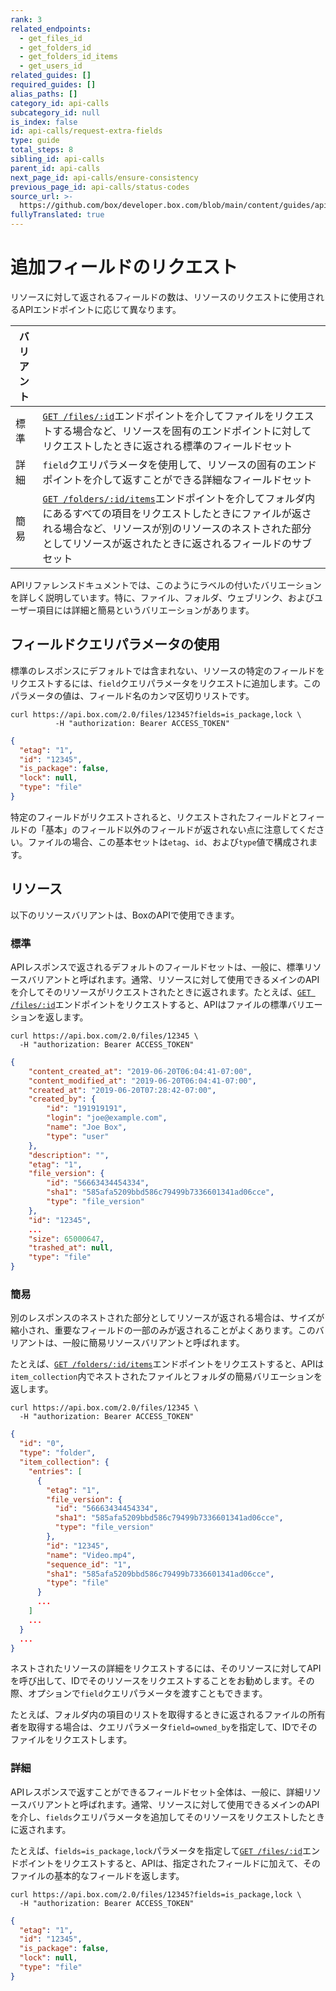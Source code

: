 ```yaml
---
rank: 3
related_endpoints:
  - get_files_id
  - get_folders_id
  - get_folders_id_items
  - get_users_id
related_guides: []
required_guides: []
alias_paths: []
category_id: api-calls
subcategory_id: null
is_index: false
id: api-calls/request-extra-fields
type: guide
total_steps: 8
sibling_id: api-calls
parent_id: api-calls
next_page_id: api-calls/ensure-consistency
previous_page_id: api-calls/status-codes
source_url: >-
  https://github.com/box/developer.box.com/blob/main/content/guides/api-calls/request-extra-fields.md
fullyTranslated: true
---
```

# 追加フィールドのリクエスト

リソースに対して返されるフィールドの数は、リソースのリクエストに使用されるAPIエンドポイントに応じて異なります。

<!-- markdownlint-disable line-length -->

| バリアント |                                                                                                                                                                 |
| ----- | --------------------------------------------------------------------------------------------------------------------------------------------------------------- |
| 標準    | [`GET /files/:id`](endpoint://get_files_id)エンドポイントを介してファイルをリクエストする場合など、リソースを固有のエンドポイントに対してリクエストしたときに返される標準のフィールドセット                                             |
| 詳細    | `field`クエリパラメータを使用して、リソースの固有のエンドポイントを介して返すことができる詳細なフィールドセット                                                                                                     |
| 簡易    | [`GET /folders/:id/items`](endpoint://get_folders_id_items)エンドポイントを介してフォルダ内にあるすべての項目をリクエストしたときにファイルが返される場合など、リソースが別のリソースのネストされた部分としてリソースが返されたときに返されるフィールドのサブセット |

<!-- markdownlint-enable line-length -->

APIリファレンスドキュメントでは、このようにラベルの付いたバリエーションを詳しく説明しています。特に、ファイル、フォルダ、ウェブリンク、およびユーザー項目には詳細と簡易というバリエーションがあります。

## フィールドクエリパラメータの使用

標準のレスポンスにデフォルトでは含まれない、リソースの特定のフィールドをリクエストするには、`field`クエリパラメータをリクエストに追加します。このパラメータの値は、フィールド名のカンマ区切りリストです。

```curl
curl https://api.box.com/2.0/files/12345?fields=is_package,lock \
          -H "authorization: Bearer ACCESS_TOKEN"
```

```json
{
  "etag": "1",
  "id": "12345",
  "is_package": false,
  "lock": null,
  "type": "file"
}
```

<Message type="notice">

特定のフィールドがリクエストされると、リクエストされたフィールドとフィールドの「基本」のフィールド以外のフィールドが返されない点に注意してください。ファイルの場合、この基本セットは`etag`、`id`、および`type`値で構成されます。

</Message>

## リソース

以下のリソースバリアントは、BoxのAPIで使用できます。

### 標準

APIレスポンスで返されるデフォルトのフィールドセットは、一般に、標準リソースバリアントと呼ばれます。通常、リソースに対して使用できるメインのAPIを介してそのリソースがリクエストされたときに返されます。たとえば、[`GET /files/:id`](endpoint://get_files_id)エンドポイントをリクエストすると、APIはファイルの標準バリエーションを返します。

```curl
curl https://api.box.com/2.0/files/12345 \
  -H "authorization: Bearer ACCESS_TOKEN"
```

```json
{
    "content_created_at": "2019-06-20T06:04:41-07:00",
    "content_modified_at": "2019-06-20T06:04:41-07:00",
    "created_at": "2019-06-20T07:28:42-07:00",
    "created_by": {
        "id": "191919191",
        "login": "joe@example.com",
        "name": "Joe Box",
        "type": "user"
    },
    "description": "",
    "etag": "1",
    "file_version": {
        "id": "56663434454334",
        "sha1": "585afa5209bbd586c79499b7336601341ad06cce",
        "type": "file_version"
    },
    "id": "12345",
    ...
    "size": 65000647,
    "trashed_at": null,
    "type": "file"
}
```

### 簡易

別のレスポンスのネストされた部分としてリソースが返される場合は、サイズが縮小され、重要なフィールドの一部のみが返されることがよくあります。このバリアントは、一般に簡易リソースバリアントと呼ばれます。

たとえば、[`GET /folders/:id/items`](endpoint://get_folders_id_items)エンドポイントをリクエストすると、APIは`item_collection`内でネストされたファイルとフォルダの簡易バリエーションを返します。

```curl
curl https://api.box.com/2.0/files/12345 \
  -H "authorization: Bearer ACCESS_TOKEN"
```

```json
{
  "id": "0",
  "type": "folder",
  "item_collection": {
    "entries": [
      {
        "etag": "1",
        "file_version": {
          "id": "56663434454334",
          "sha1": "585afa5209bbd586c79499b7336601341ad06cce",
          "type": "file_version"
        },
        "id": "12345",
        "name": "Video.mp4",
        "sequence_id": "1",
        "sha1": "585afa5209bbd586c79499b7336601341ad06cce",
        "type": "file"
      }
      ...
    ]
    ...
  }
  ...
}
```

<Message type="notice">

ネストされたリソースの詳細をリクエストするには、そのリソースに対してAPIを呼び出して、IDでそのリソースをリクエストすることをお勧めします。その際、オプションで`field`クエリパラメータを渡すこともできます。

たとえば、フォルダ内の項目のリストを取得するときに返されるファイルの所有者を取得する場合は、クエリパラメータ`field=owned_by`を指定して、IDでそのファイルをリクエストします。

</Message>

### 詳細

APIレスポンスで返すことができるフィールドセット全体は、一般に、詳細リソースバリアントと呼ばれます。通常、リソースに対して使用できるメインのAPIを介し、`fields`クエリパラメータを追加してそのリソースをリクエストしたときに返されます。

たとえば、`fields=is_package,lock`パラメータを指定して[`GET /files/:id`](endpoint://get_files_id)エンドポイントをリクエストすると、APIは、指定されたフィールドに加えて、そのファイルの基本的なフィールドを返します。

```curl
curl https://api.box.com/2.0/files/12345?fields=is_package,lock \
  -H "authorization: Bearer ACCESS_TOKEN"
```

```json
{
  "etag": "1",
  "id": "12345",
  "is_package": false,
  "lock": null,
  "type": "file"
}
```
